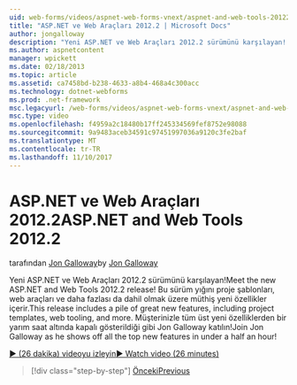 ```yaml
---
uid: web-forms/videos/aspnet-web-forms-vnext/aspnet-and-web-tools-20122
title: "ASP.NET ve Web Araçları 2012.2 | Microsoft Docs"
author: jongalloway
description: "Yeni ASP.NET ve Web Araçları 2012.2 sürümünü karşılayan! Bu sürüm yığını proje şablonları, web araçları ve daha fazlası da dahil olmak üzere müthiş yeni özellikler içerir. Jo..."
ms.author: aspnetcontent
manager: wpickett
ms.date: 02/18/2013
ms.topic: article
ms.assetid: ca7458bd-b238-4633-a8b4-468a4c300acc
ms.technology: dotnet-webforms
ms.prod: .net-framework
msc.legacyurl: /web-forms/videos/aspnet-web-forms-vnext/aspnet-and-web-tools-20122
msc.type: video
ms.openlocfilehash: f4959a2c18480b17ff245334569fef8752e98088
ms.sourcegitcommit: 9a9483aceb34591c97451997036a9120c3fe2baf
ms.translationtype: MT
ms.contentlocale: tr-TR
ms.lasthandoff: 11/10/2017
---
```

<a name="aspnet-and-web-tools-20122"></a><span data-ttu-id="ac8ba-105">ASP.NET ve Web Araçları 2012.2</span><span class="sxs-lookup"><span data-stu-id="ac8ba-105">ASP.NET and Web Tools 2012.2</span></span>
====================
<span data-ttu-id="ac8ba-106">tarafından [Jon Galloway](https://github.com/jongalloway)</span><span class="sxs-lookup"><span data-stu-id="ac8ba-106">by [Jon Galloway](https://github.com/jongalloway)</span></span>

<span data-ttu-id="ac8ba-107">Yeni ASP.NET ve Web Araçları 2012.2 sürümünü karşılayan!</span><span class="sxs-lookup"><span data-stu-id="ac8ba-107">Meet the new ASP.NET and Web Tools 2012.2 release!</span></span> <span data-ttu-id="ac8ba-108">Bu sürüm yığını proje şablonları, web araçları ve daha fazlası da dahil olmak üzere müthiş yeni özellikler içerir.</span><span class="sxs-lookup"><span data-stu-id="ac8ba-108">This release includes a pile of great new features, including project templates, web tooling, and more.</span></span> <span data-ttu-id="ac8ba-109">Müşterinizle tüm üst yeni özelliklerden bir yarım saat altında kapalı gösterildiği gibi Jon Galloway katılın!</span><span class="sxs-lookup"><span data-stu-id="ac8ba-109">Join Jon Galloway as he shows off all the top new features in under a half an hour!</span></span>

[<span data-ttu-id="ac8ba-110">&#9654; (26 dakika) videoyu izleyin</span><span class="sxs-lookup"><span data-stu-id="ac8ba-110">&#9654; Watch video (26 minutes)</span></span>](https://channel9.msdn.com/Blogs/ASP-NET-Site-Videos/aspnet-and-web-tools-20122)

>[!div class="step-by-step"]
[<span data-ttu-id="ac8ba-111">Önceki</span><span class="sxs-lookup"><span data-stu-id="ac8ba-111">Previous</span></span>](getting-started-with-the-next-version-of-aspnet.md)
